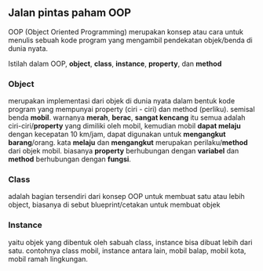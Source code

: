 ## Jalan pintas paham OOP

OOP (Object Oriented Programming) merupakan konsep atau cara untuk menulis sebuah kode program yang mengambil pendekatan objek/benda di dunia nyata.

Istilah dalam OOP, **object**, **class**, **instance**, **property**, dan **method**

### Object

merupakan implementasi dari objek di dunia nyata dalam bentuk kode program yang mempunyai property (ciri - ciri) dan method (perliku). semisal benda **mobil**. warnanya **merah**, **berac**, **sangat kencang** itu semua adalah ciri-ciri/**property** yang dimiliki oleh mobil, kemudian mobil **dapat melaju** dengan kecepatan 10 km/jam, dapat digunakan untuk **mengangkut barang**/orang. kata **melaju** dan **mengangkut** merupakan perilaku/**method** dari objek mobil. biasanya **property** berhubungan dengan **variabel** dan **method** berhubungan dengan **fungsi**.

### Class

adalah bagian tersendiri dari konsep OOP untuk membuat satu atau lebih object, biasanya di sebut blueprint/cetakan untuk membuat objek

### Instance

yaitu objek yang dibentuk oleh sabuah class, instance bisa dibuat lebih dari satu. contohnya class mobil, instance antara lain, mobil balap, mobil kota, mobil ramah lingkungan. 